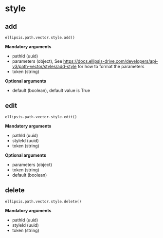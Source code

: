 # style

## add

    ellipsis.path.vector.style.add()

**Mandatory arguments**

- pathId (uuid)
- parameters (object), See https://docs.ellipsis-drive.com/developers/api-v3/path-vector/styles/add-style for how to format the parameters
- token (string)

**Optional arguments**

- default (boolean), default value is True

## edit

    ellipsis.path.vector.style.edit()

**Mandatory arguments**

- pathId (uuid)
- styleId (uuid)
- token (string)

**Optional arguments**

- parameters (object)
- token (string)
- default (boolean)

## delete

    ellipsis.path.vector.style.delete()

**Mandatory arguments**

- pathId (uuid)
- styleId (uuid)
- token (string)
